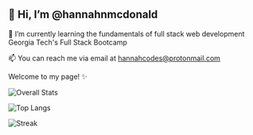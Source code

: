 ## 👋 Hi, I’m @hannahnmcdonald

🌱 I’m currently learning the fundamentals of full stack web development Georgia Tech's Full Stack Bootcamp

📫 You can reach me via email at hannahcodes@protonmail.com

Welcome to my page! ✨

<p align="center">

![Overall Stats](https://github-readme-stats.vercel.app/api?username=hannahnmcdonald&count_private=false&show_icons=true&theme=vue-dark)

![Top Langs](https://github-readme-stats.vercel.app/api/top-langs/?username=hannahnmcdonald&layout=compact&theme=vue-dark)
  
![Streak](https://github-readme-streak-stats.herokuapp.com/?user=hannahnmcdonald&layout=compact&theme=vue-dark)
  
</p>

<!-- [![Book Club Collective](https://github-readme-stats.vercel.app/api/pin/?username=hannahnmcdonald&repo=Book-Club-Collective&theme=vue-dark)](https://github.com/hannahnmcdonald/Book-Club-Collective)

[![TheExpanseTriviaQuiz](https://github-readme-stats.vercel.app/api/pin/?username=hannahnmcdonald&repo=TheExpanseTriviaQuiz&theme=vue-dark)](https://github.com/hannahnmcdonald/TheExpanseTriviaQuiz)

[![WeatherDashboard](https://github-readme-stats.vercel.app/api/pin/?username=hannahnmcdonald&repo=WeatherDashboard&theme=vue-dark)](https://github.com/hannahnmcdonald/WeatherDashboard)

[![DayPlanner](https://github-readme-stats.vercel.app/api/pin/?username=hannahnmcdonald&repo=DayPlanner&theme=vue-dark)](https://github.com/hannahnmcdonald/DayPlanner) -->


